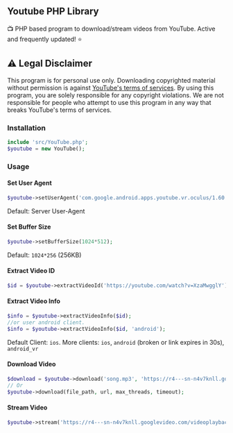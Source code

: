 ## Youtube PHP Library

📺 PHP based program to download/stream videos from YouTube. Active and frequently updated! ⭐

## :warning: Legal Disclaimer

This program is for personal use only. 
Downloading copyrighted material without permission is against [YouTube's terms of services](https://www.youtube.com/static?template=terms). 
By using this program, you are solely responsible for any copyright violations. 
We are not responsible for people who attempt to use this program in any way that breaks YouTube's terms of services.

### Installation
```php
include 'src/YouTube.php';
$youtube = new YouTube();
```

### Usage

#### Set User Agent
```php
$youtube->setUserAgent('com.google.android.apps.youtube.vr.oculus/1.60.19 (Linux; U; Android 12L; eureka-user Build/SQ3A.220605.009.A1) gzip');
```
Default: Server User-Agent

#### Set Buffer Size
```php
$youtube->setBufferSize(1024*512);
```
Default: `1024*256` (256KB)

#### Extract Video ID
```php
$id = $youtube->extractVideoId('https://youtube.com/watch?v=XzaMwgglY');
```

#### Extract Video Info
```php
$info = $youtube->extractVideoInfo($id);
//or user android client.
$info = $youtube->extractVideoInfo($id, 'android');
```
Default Client: `ios`. More clients: `ios`, `android` (broken or link expires in 30s), `android_vr`

#### Download Video
```php
$download = $youtube->download('song.mp3', 'https://r4---sn-n4v7knll.googlevideo.com/videoplayback?...');
// Or
$youtube->download(file_path, url, max_threads, timeout);
```

#### Stream Video
```php
$youtube->stream('https://r4---sn-n4v7knll.googlevideo.com/videoplayback?...');
```

